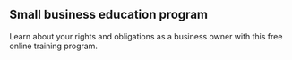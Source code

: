 ## Small business education program

Learn about your rights and obligations as a business owner with this free online training program.
